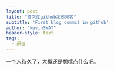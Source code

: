 ```yaml
---
layout: post
title: "首次在github发布博客"
subtitle: 'First blog commit in github'
author: "kevinSWAT"
header-style: text
tags:
  - 闲谈
---
```


一个人待久了，大概还是想嗦点什么吧。